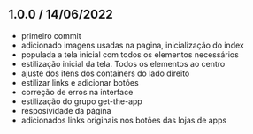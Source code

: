 ## 1.0.0 / 14/06/2022
- primeiro commit
- adicionado imagens usadas na pagina, inicialização do index
- populada a tela inicial com todos os elementos necessários
- estilização inicial da tela. Todos os elementos ao centro
- ajuste dos itens dos containers do lado direito
- estilizar links e adicionar botões
- correção de erros na interface
- estilização do grupo get-the-app
- resposividade da página
- adicionados links originais nos botões das lojas de apps
